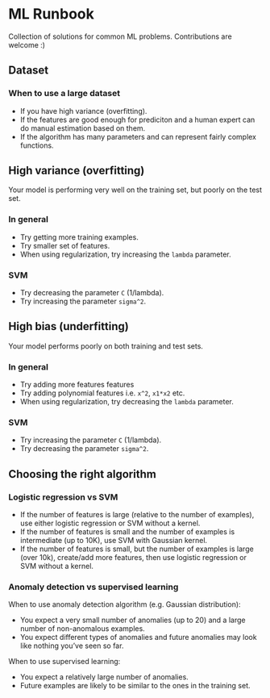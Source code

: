 # ML Runbook

Collection of solutions for common ML problems. Contributions are welcome :)

## Dataset

### When to use a large dataset

- If you have high variance (overfitting).
- If the features are good enough for prediciton and a human expert can do manual estimation based on them.
- If the algorithm has many parameters and can represent fairly complex functions.

## High variance (overfitting)

Your model is performing very well on the training set, but poorly on the test set.

### In general

- Try getting more training examples.
- Try smaller set of features.
- When using regularization, try increasing the `lambda` parameter.

### SVM

- Try decreasing the parameter `C` (1/lambda).
- Try increasing the parameter `sigma^2`.

## High bias (underfitting)

Your model performs poorly on both training and test sets.

### In general

- Try adding more features features
- Try adding polynomial features i.e. `x^2`, `x1*x2` etc.
- When using regularization, try decreasing the `lambda` parameter.

### SVM

- Try increasing the parameter `C` (1/lambda).
- Try decreasing the parameter `sigma^2`.

## Choosing the right algorithm

### Logistic regression vs SVM

- If the number of features is large (relative to the number of examples), use either logistic regression or SVM without a kernel.
- If the number of features is small and the number of examples is intermediate (up to 10K), use SVM with Gaussian kernel.
- If the number of features is small, but the number of examples is large (over 10k), create/add more features, then use logistic regression or SVM without a kernel.

### Anomaly detection vs supervised learning

When to use anomaly detection algorithm (e.g. Gaussian distribution):

- You expect a very small number of anomalies (up to 20) and a large number of non-anomalous examples.
- You expect different types of anomalies and future anomalies may look like nothing you’ve seen so far.

When to use supervised learning:

- You expect a relatively large number of anomalies.
- Future examples are likely to be similar to the ones in the training set.
